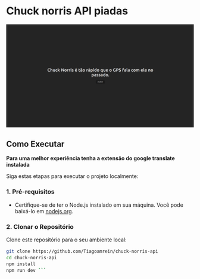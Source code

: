 # Chuck norris API piadas #

![print](src/assets/print.png)


## Como Executar

<strong> Para uma melhor experiência tenha a extensão do google translate instalada </strong>

Siga estas etapas para executar o projeto localmente:

### 1. Pré-requisitos

- Certifique-se de ter o Node.js instalado em sua máquina. Você pode baixá-lo em [nodejs.org](https://nodejs.org/).

### 2. Clonar o Repositório

Clone este repositório para o seu ambiente local:

```bash
git clone https://github.com/Tiagoamrein/chuck-norris-api 
cd chuck-norris-api
npm install
npm run dev ```
